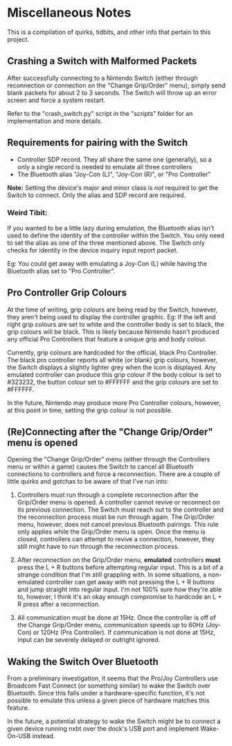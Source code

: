 # Miscellaneous Notes

This is a compilation of quirks, tidbits, and other info that pertain to
this project.

## Crashing a Switch with Malformed Packets

After successfully connecting to a Nintendo Switch (either through
reconnection or connection on the "Change Grip/Order" menu), simply
send blank packets for about 2 to 3 seconds. The Switch will throw up
an error screen and force a system restart.

Refer to the "crash_switch.py" script in the "scripts" folder for an
implementation and more details.

## Requirements for pairing with the Switch

- Controller SDP record. They all share the same one (generally), so a only a single record is needed to emulate all three controllers
- The Bluetooth alias "Joy-Con (L)", "Joy-Con (R)", or "Pro Controller"

**Note:** Setting the device's major and minor class is *not* required
to get the Switch to connect. Only the alias and SDP record are required.

### Weird Tibit:

If you wanted to be a little lazy during emulation, the Bluetooth
alias isn't used to define the identity of the controller within
the Switch. You only need to set the alias as one of the three
mentioned above. The Switch only checks for identity in the device
inquiry input report packet.

Eg: You could get away with emulating a Joy-Con (L) while having the
Bluetooth alias set to "Pro Controller".

## Pro Controller Grip Colours

At the time of writing, grip colours are being read by the Switch, however,
they aren't being used to display the controller graphic. Eg: If the left
and right grip colours are set to white and the controller body is set to
black, the grip colours will be black. This is likely because Nintendo hasn't
produced any official Pro Controllers that feature a unique grip and body
colour.

Currently, grip colours are hardcoded for the official, black Pro Controller.
The black pro controller reports all white (or blank) grip colours, however,
the Switch displays a slightly lighter grey when the icon is displayed. Any
emulated controller can produce this grip colour if the body colour is set
to #323232, the button colour set to #FFFFFF and the grip colours are set to
#FFFFFF.

In the future, Nintendo may produce more Pro Controller colours, however,
at this point in time, setting the grip colour is not possible.

## (Re)Connecting after the "Change Grip/Order" menu is opened

Opening the "Change Grip/Order" menu (either through the Controllers menu or
within a game) causes the Switch to cancel all Bluetooth connections to
controllers and force a reconnection. There are a couple of little quirks
and gotchas to be aware of that I've run into:

1. Controllers must run through a complete reconnection after the Grip/Order
    menu is opened. A controller cannot revive or reconnect on its previous
    connection. The Switch must reach out to the controller and the reconnection
    process must be run through again. The Grip/Order menu, however, does not
    cancel previous Bluetooth pairings. This rule only applies while the Grip/Order
    menu is open. Once the menu is closed, controllers can attempt to revive a
    connection, however, they still might have to run through the reconnection 
    process.

2. After reconnection on the Grip/Order menu, **emulated** controllers 
    **must** press the L + R buttons before attempting regular input.
    This is a bit of a strange condition that I'm still grappling with. In some situations,
    a non-emulated controller can get away with not pressing the L + R buttons
    and jump straight into regular input. I'm not 100% sure how they're able to, 
    however, I think it's an okay enough compromise to hardcode an L + R press
    after a reconnection.

3. All communication must be done at 15Hz. Once the controller is off of the
    Change Grip/Order menu, communication speeds up to 60Hz (Joy-Con) or 120Hz
    (Pro Controller). If communication is not done at 15Hz, input can be severely
    delayed or outright ignored.

## Waking the Switch Over Bluetooth

From a preliminary investigation, it seems that the Pro/Joy Controllers use
Broadcom Fast Connect (or something similar) to wake the Switch over Bluetooth.
Since this falls under a hardware-specific function, it's not possible to
emulate this unless a given piece of hardware matches this feature.

In the future, a potential strategy to wake the Switch might be to connect
a given device running nxbt over the dock's USB port and implement
Wake-On-USB instead.
